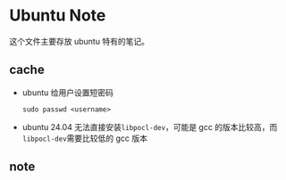 # Ubuntu Note

这个文件主要存放 ubuntu 特有的笔记。

## cache

* ubuntu 给用户设置短密码

    `sudo passwd <username>`

* ubuntu 24.04 无法直接安装`libpocl-dev`，可能是 gcc 的版本比较高，而`libpocl-dev`需要比较低的 gcc 版本

## note